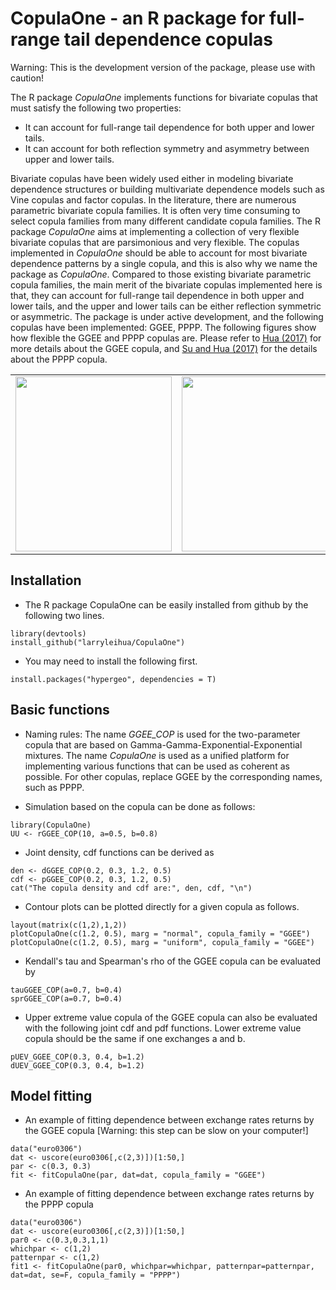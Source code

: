 # CopulaOne - an R package for full-range tail dependence copulas

Warning: This is the development version of the package, please use with caution!

The R package *CopulaOne* implements functions for bivariate copulas that must satisfy the following two properties:
* It can account for full-range tail dependence for both upper and lower tails.
* It can account for both reflection symmetry and asymmetry between upper and lower tails.

Bivariate copulas have been widely used either in modeling bivariate dependence structures or building multivariate dependence models such as Vine copulas and factor copulas. In the literature, there are numerous parametric bivariate copula families. It is often very time consuming to select copula families from many different candidate copula families. The R package *CopulaOne* aims at implementing a collection of very flexible bivariate copulas that are parsimonious and very flexible. The copulas implemented in *CopulaOne* should be able to account for most bivariate dependence patterns by a single copula, and this is also why we name the package as *CopulaOne*. Compared to those existing bivariate parametric copula families, the main merit of the bivariate copulas implemented here is that, they can account for full-range tail dependence in both upper and lower tails, and the upper and lower tails can be either reflection symmetric or asymmetric.
The package is under active development, and the following copulas have been implemented: GGEE, PPPP. The following figures show how flexible the GGEE and PPPP copulas are. Please refer to [Hua (2017)](http://niu.edu/leihua/papers/Manuscript-Full-Range-HUA.pdf) for more details about the GGEE copula, and [Su and Hua (2017)](http://niu.edu/leihua/papers/frt-upload.pdf) for the details about the PPPP copula.

|                           |                           | 
| ------------------------- | ------------------------- |
| <img src="http://niu.edu/leihua/_images/ggee.gif" width="250" height="280" />  |  <img src="http://niu.edu/leihua/_images/pppp1.gif" width="250" height="280" /> |

## Installation
- The R package CopulaOne can be easily installed from github by the following two lines.
```{r, eval=FALSE}
library(devtools)
install_github("larryleihua/CopulaOne")
```
- You may need to install the following first.
```{r, eval=FALSE}
install.packages("hypergeo", dependencies = T)
```

## Basic functions
- Naming rules: The name *GGEE_COP* is used for the two-parameter copula that are based on Gamma-Gamma-Exponential-Exponential mixtures. The name *CopulaOne* is used as a unified platform for implementing various functions that can be used as coherent as possible. For other copulas, replace GGEE by the corresponding names, such as PPPP.

- Simulation based on the copula can be done as follows:
```{r}
library(CopulaOne)
UU <- rGGEE_COP(10, a=0.5, b=0.8)
```

- Joint density, cdf functions can be derived as
```{r}
den <- dGGEE_COP(0.2, 0.3, 1.2, 0.5)
cdf <- pGGEE_COP(0.2, 0.3, 1.2, 0.5)
cat("The copula density and cdf are:", den, cdf, "\n")
```

- Contour plots can be plotted directly for a given copula as follows.
```{r fig.width=11, fig.height=6}
layout(matrix(c(1,2),1,2))
plotCopulaOne(c(1.2, 0.5), marg = "normal", copula_family = "GGEE")
plotCopulaOne(c(1.2, 0.5), marg = "uniform", copula_family = "GGEE")
```

- Kendall's tau and Spearman's rho of the GGEE copula can be evaluated by
```{r}
tauGGEE_COP(a=0.7, b=0.4)
sprGGEE_COP(a=0.7, b=0.4)
```

- Upper extreme value copula of the GGEE copula can also be evaluated with the following joint cdf and pdf functions. Lower extreme value copula should be the same if one exchanges a and b.
```{r}
pUEV_GGEE_COP(0.3, 0.4, b=1.2)
dUEV_GGEE_COP(0.3, 0.4, b=1.2)
```

## Model fitting
- An example of fitting dependence between exchange rates returns by the GGEE copula [Warning: this step can be slow on your computer!]
```{r}
data("euro0306")
dat <- uscore(euro0306[,c(2,3)])[1:50,]
par <- c(0.3, 0.3)
fit <- fitCopulaOne(par, dat=dat, copula_family = "GGEE")
```
- An example of fitting dependence between exchange rates returns by the PPPP copula 
```{r}
data("euro0306")
dat <- uscore(euro0306[,c(2,3)])[1:50,]
par0 <- c(0.3,0.3,1,1)
whichpar <- c(1,2)
patternpar <- c(1,2)
fit1 <- fitCopulaOne(par0, whichpar=whichpar, patternpar=patternpar, dat=dat, se=F, copula_family = "PPPP")
```
